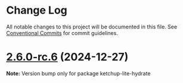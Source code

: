 # Change Log

All notable changes to this project will be documented in this file. See [Conventional Commits](https://conventionalcommits.org) for commit guidelines.

# [2.6.0-rc.6](https://github.com/lucafoscili/ketchup-lite/compare/2.6.0-rc.4...2.6.0-rc.6) (2024-12-27)

**Note:** Version bump only for package ketchup-lite-hydrate
